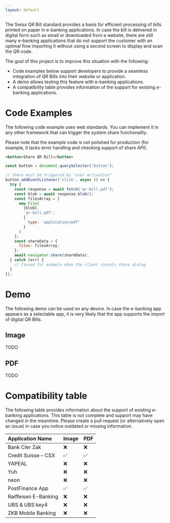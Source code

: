 ```yaml
---
layout: default
---
```


The Swiss QR Bill standard provides a basis for efficient processing of bills printed on paper in e-banking applications. In case the bill is delivered in digital form such as email or downloaded from a website, there are still many e-banking applications that do not support the customer with an optimal flow importing it without using a second screen to display and scan the QR code.

The goal of this project is to improve this situation with the following:
* Code examples below support developers to provide a seamless integration of QR Bills into their website or application.
* A demo allows testing this feature with e-banking applications.
* A compatibility table provides information of the support for existing e-banking applications.

# Code Examples
The following code example uses web standards. You can implement it in any other framework that can trigger the system share functionality.

Please note that the example code is not polished for production (for example, it lacks error handling and checking support of share API).

```html
<button>Share QR Bill</button>
```

```js
const button = document.querySelector('button');

// Share must be triggered by "user activation"
button.addEventListener('click', async () => {
  try {
    const response = await fetch('qr-bill.pdf');
    const blob = await response.blob();
    const filesArray = [
      new File(
        [blob],
        'qr-bill.pdf',
        {
          type: 'application/pdf'
        }
      )
    ];
    const shareData = {
      files: filesArray,
    };
    await navigator.share(shareData);
  } catch (err) {
    // Caused for example when the client cancels share dialog 
  }
});
```

# Demo
The following demo can be used on any device. In case the e-banking app appears as a selectable app, it is very likely that the app supports the import of digital QR Bills.

## Image

TODO

## PDF

TODO

# Compatibility table
The following table provides information about the support of existing e-banking applications. This table is not complete and support may have changed in the meantime. Please create a pull request (or alternatively open an issue) in case you notice outdated or missing information.

| Application Name     | Image | PDF |
|:---------------------|:------|:----|
| Bank Cler Zak        | ❌     | ❌   |
| Credit Suisse – CSX  | ✅     | ✅   |
| YAPEAL               | ❌     | ❌   |
| Yuh                  | ❌     | ❌   |
| neon                 | ❌     | ❌   |
| PostFinance App      | ✅     | ✅   |
| Raiffeisen E-Banking | ❌     | ❌   |
| UBS & UBS key4       | ❌     | ❌   |
| ZKB Mobile Banking   | ❌     | ❌   |
